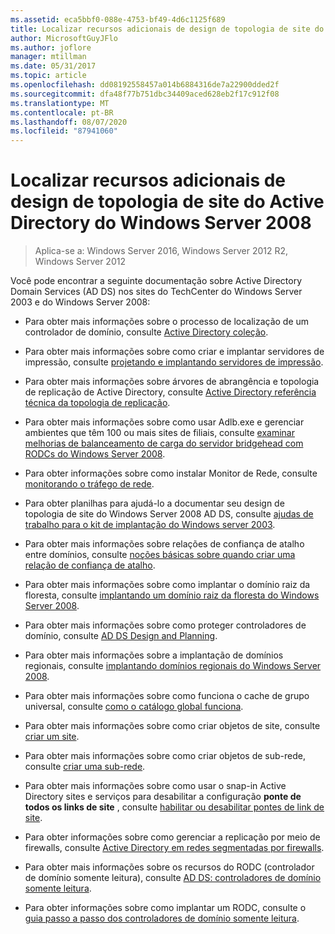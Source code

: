 ```yaml
---
ms.assetid: eca5bbf0-088e-4753-bf49-4d6c1125f689
title: Localizar recursos adicionais de design de topologia de site do Active Directory do Windows Server 2008
author: MicrosoftGuyJFlo
ms.author: joflore
manager: mtillman
ms.date: 05/31/2017
ms.topic: article
ms.openlocfilehash: dd08192558457a014b6884316de7a22900dded2f
ms.sourcegitcommit: dfa48f77b751dbc34409aced628eb2f17c912f08
ms.translationtype: MT
ms.contentlocale: pt-BR
ms.lasthandoff: 08/07/2020
ms.locfileid: "87941060"
---
```

# <a name="finding-additional-resources-for-windows-server-2008-active-directory-site-topology-design"></a>Localizar recursos adicionais de design de topologia de site do Active Directory do Windows Server 2008

> Aplica-se a: Windows Server 2016, Windows Server 2012 R2, Windows Server 2012

Você pode encontrar a seguinte documentação sobre Active Directory Domain Services (AD DS) nos sites do TechCenter do Windows Server 2003 e do Windows Server 2008:

- Para obter mais informações sobre o processo de localização de um controlador de domínio, consulte [Active Directory coleção](/previous-versions/windows/it-pro/windows-server-2003/cc780036(v=ws.10)).

- Para obter mais informações sobre como criar e implantar servidores de impressão, consulte [projetando e implantando servidores de impressão](/previous-versions/windows/it-pro/windows-server-2003/cc785842(v=ws.10)).

- Para obter mais informações sobre árvores de abrangência e topologia de replicação de Active Directory, consulte [Active Directory referência técnica da topologia de replicação](/previous-versions/windows/it-pro/windows-server-2003/cc755326(v=ws.10)).

- Para obter mais informações sobre como usar Adlb.exe e gerenciar ambientes que têm 100 ou mais sites de filiais, consulte [examinar melhorias de balanceamento de carga do servidor bridgehead com RODCs do Windows Server 2008](/previous-versions/windows/it-pro/windows-server-2008-r2-and-2008/dd735927(v%3dws.10)).

- Para obter informações sobre como instalar Monitor de Rede, consulte [monitorando o tráfego de rede](/previous-versions/windows/it-pro/windows-server-2003/cc783075(v=ws.10)).

- Para obter planilhas para ajudá-lo a documentar seu design de topologia de site do Windows Server 2008 AD DS, consulte [ajudas de trabalho para o kit de implantação do Windows server 2003](https://microsoft.com/download/details.aspx?id=9608).

- Para obter mais informações sobre relações de confiança de atalho entre domínios, consulte [noções básicas sobre quando criar uma relação de confiança de atalho](/previous-versions/windows/it-pro/windows-server-2008-r2-and-2008/cc754538(v=ws.11)).

- Para obter mais informações sobre como implantar o domínio raiz da floresta, consulte [implantando um domínio raiz da floresta do Windows Server 2008](/previous-versions/windows/it-pro/windows-server-2008-r2-and-2008/cc731174(v=ws.10)).

- Para obter mais informações sobre como proteger controladores de domínio, consulte [AD DS Design and Planning](https://docs.microsoft.com/windows-server/identity/ad-ds/plan/ad-ds-design-and-planning).

- Para obter mais informações sobre a implantação de domínios regionais, consulte [implantando domínios regionais do Windows Server 2008](/previous-versions/windows/it-pro/windows-server-2008-r2-and-2008/cc755118(v=ws.10)).

- Para obter mais informações sobre como funciona o cache de grupo universal, consulte [como o catálogo global funciona](/previous-versions/windows/it-pro/windows-server-2003/cc737410(v=ws.10)).

- Para obter mais informações sobre como criar objetos de site, consulte [criar um site](/previous-versions/windows/it-pro/windows-server-2008-r2-and-2008/cc772304(v=ws.11)).

- Para obter mais informações sobre como criar objetos de sub-rede, consulte [criar uma sub-rede](/previous-versions/windows/it-pro/windows-server-2008-r2-and-2008/cc770372(v=ws.11)).

- Para obter mais informações sobre como usar o snap-in Active Directory sites e serviços para desabilitar a configuração **ponte de todos os links de site** , consulte [habilitar ou desabilitar pontes de link de site](/previous-versions/windows/it-pro/windows-server-2003/cc738789(v=ws.10)).

- Para obter informações sobre como gerenciar a replicação por meio de firewalls, consulte [Active Directory em redes segmentadas por firewalls](https://microsoft.com/download/details.aspx?familyid=c2ef3846-43f0-4caf-9767-a9166368434e).

- Para obter mais informações sobre os recursos do RODC (controlador de domínio somente leitura), consulte [AD DS: controladores de domínio somente leitura](/previous-versions/windows/it-pro/windows-server-2008-r2-and-2008/cc732801(v=ws.10)).

- Para obter informações sobre como implantar um RODC, consulte o [guia passo a passo dos controladores de domínio somente leitura](/previous-versions/windows/it-pro/windows-server-2008-r2-and-2008/cc772234(v=ws.10)).
